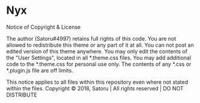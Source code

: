# Nyx

Notice of Copyright & License

The author (Satoru#4997) retains full rights of this code.
You are not allowed to redistribute this theme or any part of it at all.
You can not post an edited version of this theme anywhere.
You may only edit the contents of the "User Settings", located in all *.theme.css files.
You may add additional code to the *.theme.css for personal use only. 
The contents of any *.css or *.plugin.js file are off limits.

This notice applies to all files within this repository even where not stated within the files.
Copyright © 2018, Satoru | All rights reserved | DO NOT DISTRIBUTE